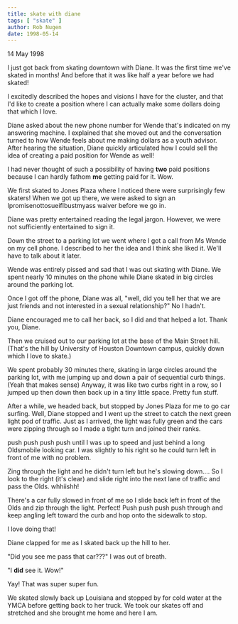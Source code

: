 ```yaml
---
title: skate with diane
tags: [ "skate" ]
author: Rob Nugen
date: 1998-05-14
---
```


<title>Skating</title>

<p class=date>14 May 1998</p>

<p>I just got back from skating downtown with Diane. It was the first time we've skated in months! And before that it was like half a year before we had skated!

<p>I excitedly described the hopes and visions I have for the cluster, and that I'd like to create a position where I can actually make some dollars doing that which I love.

<p>Diane asked about the new phone number for Wende that's indicated on my answering machine. I explained that she moved out and the conversation turned to how Wende feels about me making dollars as a youth advisor. After hearing the situation, Diane quickly articulated how I could sell the idea of creating a paid position for Wende as well!

<p>I had never thought of such a possibility of having <b>two</b> paid positions because I can hardly fathom <b>me</b> getting paid for it.  Wow.

<p>We first skated to Jones Plaza where I noticed there were surprisingly few skaters! When we got up there, we were asked to sign an IpromisenottosueifIbustmyass waiver before we go in.

<p>Diane was pretty entertained reading the legal jargon. However, we were not sufficiently entertained to sign it.

<p>Down the street to a parking lot we went where I got a call from Ms Wende on my cell phone. I described to her the idea and I think she liked it. We'll have to talk about it later.

<p>Wende was entirely pissed and sad that I was out skating with Diane. We spent nearly 10 minutes on the phone while Diane skated in big circles around the parking lot.

<p>Once I got off the phone, Diane was all, "well, did you tell her that we are just friends and not interested in a sexual relationship?" No I hadn't.

<p>Diane encouraged me to call her back, so I did and that helped a lot.  Thank you, Diane.

<p>Then we cruised out to our parking lot at the base of the Main Street hill.  (That's the hill by University of Houston Downtown campus, quickly down which I love to skate.)

<p>We spent probably 30 minutes there, skating in large circles around the parking lot, with me jumping up and down a pair of sequential curb things. (Yeah that makes sense)  Anyway, it was like two curbs right in a row, so I jumped up then down then back up in a tiny little space. Pretty fun stuff.

<p>After a while, we headed back, but stopped by Jones Plaza for me to go car surfing. Well, Diane stopped and I went up the street to catch the next green light pod of traffic. Just as I arrived, the light was fully green and the cars were zipping through so I made a tight turn and joined their ranks.

<p>push push push push until I was up to speed and just behind a long Oldsmobile looking car. I was slightly to his right so he could turn left in front of me with no problem.

<p>Zing through the light and he didn't turn left but he's slowing down.... So I look to the right (it's clear) and slide right into the next lane of traffic and pass the Olds. whhiishh!

<p>There's a car fully slowed in front of me so I slide back left in front of the Olds and zip through the light. Perfect! Push push push push through and keep angling left toward the curb and hop onto the sidewalk to stop.

<p>I love doing that!

<p>Diane clapped for me as I skated back up the hill to her.

<p>"Did you see me pass that car???" I was out of breath.

<p>"I <b>did</b> see it. Wow!"

<p>Yay! That was super super fun.

<p>We skated slowly back up Louisiana and stopped by for cold water at the YMCA before getting back to her truck. We took our skates off and stretched and she brought me home and here I am.</p>
